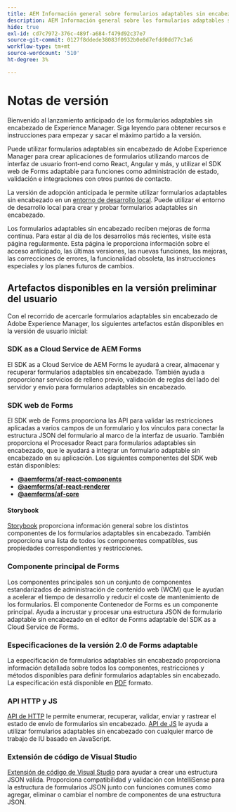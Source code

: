 ```yaml
---
title: AEM Información general sobre formularios adaptables sin encabezado
description: AEM Información general sobre los formularios adaptables sin encabezado de.
hide: true
exl-id: cd7c7972-376c-489f-a684-f479d92c37e7
source-git-commit: 0127f8ddede38083f0932b0e8d7efdd0dd77c3a6
workflow-type: tm+mt
source-wordcount: '510'
ht-degree: 3%

---
```



# Notas de versión

Bienvenido al lanzamiento anticipado de los formularios adaptables sin encabezado de Experience Manager. Siga leyendo para obtener recursos e instrucciones para empezar y sacar el máximo partido a la versión.

Puede utilizar formularios adaptables sin encabezado de Adobe Experience Manager para crear aplicaciones de formularios utilizando marcos de interfaz de usuario front-end como React, Angular y más, y utilizar el SDK web de Forms adaptable para funciones como administración de estado, validación e integraciones con otros puntos de contacto.

La versión de adopción anticipada le permite utilizar formularios adaptables sin encabezado en un [entorno de desarrollo local](setup-development-environment.md). Puede utilizar el entorno de desarrollo local para crear y probar formularios adaptables sin encabezado.

Los formularios adaptables sin encabezado reciben mejoras de forma continua. Para estar al día de los desarrollos más recientes, visite esta página regularmente. Esta página le proporciona información sobre el acceso anticipado, las últimas versiones, las nuevas funciones, las mejoras, las correcciones de errores, la funcionalidad obsoleta, las instrucciones especiales y los planes futuros de cambios.

<!-- 

## July 2022 (v0.22.1)

### New features

* Introduced the `validateFormData` API. It validates all the components against the rules and constraints an returns the list of errors. The validation takes place on the server.
* Introduced the `FormLoad` event.
* Introduced the `importData` and `exportData`.
* You can now dynamically add or remove items, that expect unqiue values, from a repeatable panel. You can use the `minItems` and `maxitems` constraint to set limit of item.
* You can now use constraint to set maximum file upload size, accepted file types, minimum files, and maximum files to upload.

### Improvements and bug fixes

* The service was executing some event handlers twice. The issue is fixed.
* Fixing Data Generation with different values of dataRef, name and type.

<!-- ### React Renderer component -->

## Artefactos disponibles en la versión preliminar del usuario

Con el recorrido de acercarle formularios adaptables sin encabezado de Adobe Experience Manager, los siguientes artefactos están disponibles en la versión de usuario inicial:

### SDK as a Cloud Service de AEM Forms

El SDK as a Cloud Service de AEM Forms le ayudará a crear, almacenar y recuperar formularios adaptables sin encabezado. También ayuda a proporcionar servicios de relleno previo, validación de reglas del lado del servidor y envío para formularios adaptables sin encabezado.

### SDK web de Forms

El SDK web de Forms proporciona las API para validar las restricciones aplicadas a varios campos de un formulario y los vínculos para conectar la estructura JSON del formulario al marco de la interfaz de usuario. También proporciona el Procesador React&#x200B; para formularios adaptables sin encabezado, que le ayudará a integrar un formulario adaptable sin encabezado en su aplicación. Los siguientes componentes del SDK web están disponibles:

* **[@aemforms/af-react-components](https://www.npmjs.com/package/@aemforms/af-react-components)**
* **[@aemforms/af-react-renderer](https://www.npmjs.com/package/@aemforms/af-react-renderer)**
* **[@aemforms/af-core](https://www.npmjs.com/package/@aemforms/af-core)**

<!-- npm i --save @aemforms/af-react-components @aemforms/af-react-renderer @aemforms/af-core -->

#### Storybook

[Storybook](https://opensource.adobe.com/aem-forms-af-runtime/storybook/) proporciona información general sobre los distintos componentes de los formularios adaptables sin encabezado. También proporciona una lista de todos los componentes compatibles, sus propiedades correspondientes y restricciones.

### Componente principal de Forms

<!-- Forms components are the structural elements that constitute the content of the form being authored. These components provide various form fields and ability to customize those fields. -->

Los componentes principales son un conjunto de componentes estandarizados de administración de contenido web (WCM) que le ayudan a acelerar el tiempo de desarrollo y reducir el coste de mantenimiento de los formularios. El componente Contenedor de Forms es un componente principal. Ayuda a incrustar y procesar una estructura JSON de formulario adaptable sin encabezado en el editor de Forms adaptable del SDK as a Cloud Service de Forms.

### Especificaciones de la versión 2.0 de Forms adaptable

La especificación de formularios adaptables sin encabezado proporciona información detallada sobre todos los componentes, restricciones y métodos disponibles para definir formularios adaptables sin encabezado. La especificación está disponible en [PDF](/help/assets/Headless-Adaptive-Form-Specification.pdf) formato.

### API HTTP y JS

[API de HTTP](https://opensource.adobe.com/aem-forms-af-runtime/api/) le permite enumerar, recuperar, validar, enviar y rastrear el estado de envío de formularios sin encabezado. [API de JS](https://opensource.adobe.com/aem-forms-af-runtime/jsdocs/) le ayuda a utilizar formularios adaptables sin encabezado con cualquier marco de trabajo de IU basado en JavaScript.

### Extensión de código de Visual Studio

[Extensión de código de Visual Studio](visual-studio-code-extension-for-headless-adaptive-forms.md) para ayudar a crear una estructura JSON válida. Proporciona compatibilidad y validación con IntelliSense para la estructura de formularios JSON junto con funciones comunes como agregar, eliminar o cambiar el nombre de componentes de una estructura JSON.

<!-- ## What's next

The following features would be available in upcoming releases:

* HTTP APIs to invoke a business logic.
* Server-side capabilities (Prefill, server-side validation, generating Document of Record (DoR), Submitting to a Form Data Model or using Form Data Models for creating rules, and more).
* Continuous improvements to specifications and Headless adaptive form runtime.
* Use  Adaptive Forms editor for easier management and authoring Headless adaptive forms.
-->